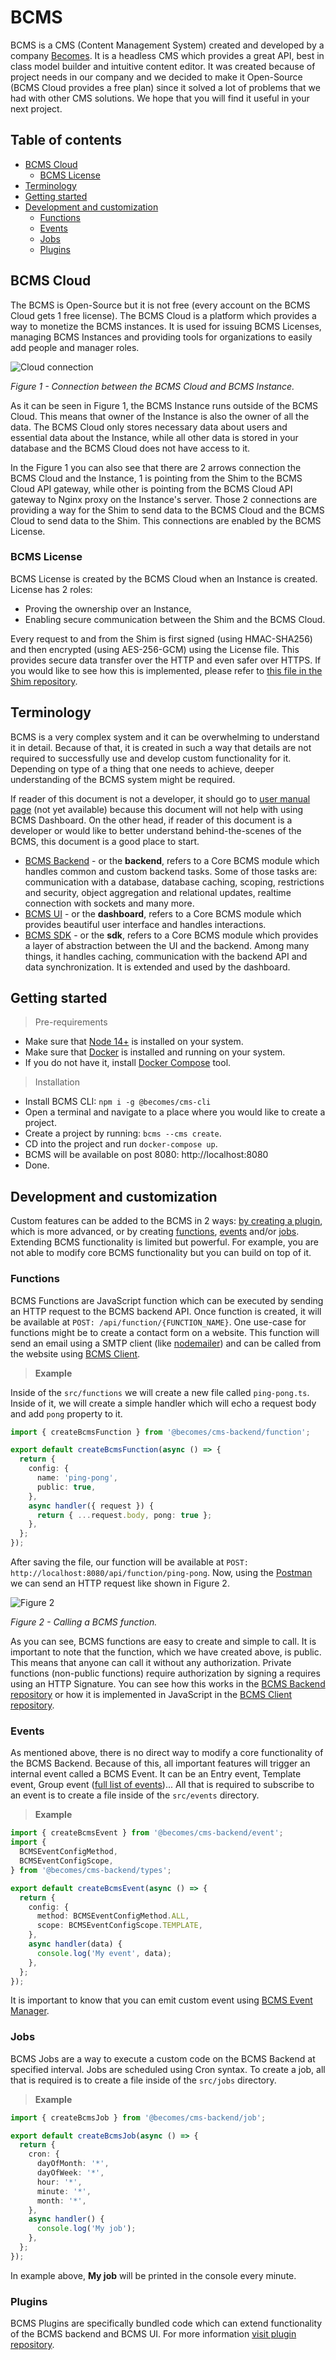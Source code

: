 # BCMS

BCMS is a CMS (Content Management System) created and developed by a company [Becomes](https://becomes.co). It is a headless CMS which provides a great API, best in class model builder and intuitive content editor. It was created because of project needs in our company and we decided to make it Open-Source (BCMS Cloud provides a free plan) since it solved a lot of problems that we had with other CMS solutions. We hope that you will find it useful in your next project.

## Table of contents

- [BCMS Cloud](#bcms-cloud)
  - [BCMS License](#bcms-license)
- [Terminology](#terminology)
- [Getting started](#getting-started)
- [Development and customization](development-and-customization)
  - [Functions](#functions)
  - [Events](#events)
  - [Jobs](#jobs)
  - [Plugins](#plugins)

## BCMS Cloud

The BCMS is Open-Source but it is not free (every account on the BCMS Cloud gets 1 free license). The BCMS Cloud is a platform which provides a way to monetize the BCMS instances. It is used for issuing BCMS Licenses, managing BCMS Instances and providing tools for organizations to easily add people and manager roles.

![Cloud connection](/assets/readme/fig2.png)

_Figure 1 - Connection between the BCMS Cloud and BCMS Instance._

As it can be seen in Figure 1, the BCMS Instance runs outside of the BCMS Cloud. This means that owner of the Instance is also the owner of all the data. The BCMS Cloud only stores necessary data about users and essential data about the Instance, while all other data is stored in your database and the BCMS Cloud does not have access to it.

In the Figure 1 you can also see that there are 2 arrows connection the BCMS Cloud and the Instance, 1 is pointing from the Shim to the BCMS Cloud API gateway, while other is pointing from the BCMS Cloud API gateway to Nginx proxy on the Instance's server. Those 2 connections are providing a way for the Shim to send data to the BCMS Cloud and the BCMS Cloud to send data to the Shim. This connections are enabled by the BCMS License.

### BCMS License

BCMS License is created by the BCMS Cloud when an Instance is created. License has 2 roles:

- Proving the ownership over an Instance,
- Enabling secure communication between the Shim and the BCMS Cloud.

Every request to and from the Shim is first signed (using HMAC-SHA256) and then encrypted (using AES-256-GCM) using the License file. This provides secure data transfer over the HTTP and even safer over HTTPS. If you would like to see how this is implemented, please refer to [this file in the Shim repository](https://github.com/becomesco/cms-shim/blob/next/src/services/security.ts).

## Terminology

BCMS is a very complex system and it can be overwhelming to understand it in detail. Because of that, it is created in such a way that details are not required to successfully use and develop custom functionality for it. Depending on type of a thing that one needs to achieve, deeper understanding of the BCMS system might be required.

If reader of this document is not a developer, it should go to [user manual page]() (not yet available) because this document will not help with using BCMS Dashboard. On the other head, if reader of this document is a developer or would like to better understand behind-the-scenes of the BCMS, this document is a good place to start.

- [BCMS Backend](https://github.com/becomesco/cms-backend) - or the **backend**, refers to a Core BCMS module which handles common and custom backend tasks. Some of those tasks are: communication with a database, database caching, scoping, restrictions and security, object aggregation and relational updates, realtime connection with sockets and many more.
- [BCMS UI](https://github.com/becomesco/cms-ui) - or the **dashboard**, refers to a Core BCMS module which provides beautiful user interface and handles interactions.
- [BCMS SDK](https://github.com/becomesco/cms-sdk) - or the **sdk**, refers to a Core BCMS module which provides a layer of abstraction between the UI and the backend. Among many things, it handles caching, communication with the backend API and data synchronization. It is extended and used by the dashboard.

## Getting started

> Pre-requirements

- Make sure that [Node 14+](https://nodejs.org/en/) is installed on your system.
- Make sure that [Docker](https://www.docker.com/) is installed and running on your system.
- If you do not have it, install [Docker Compose](https://docs.docker.com/compose/) tool.

> Installation

- Install BCMS CLI: `npm i -g @becomes/cms-cli`
- Open a terminal and navigate to a place where you would like to create a project.
- Create a project by running: `bcms --cms create`.
- CD into the project and run `docker-compose up`.
- BCMS will be available on post 8080: http://localhost:8080
- Done.

## Development and customization

Custom features can be added to the BCMS in 2 ways: [by creating a plugin](#plugins), which is more advanced, or by creating [functions](#functions), [events](#events) and/or [jobs](#jobs). Extending BCMS functionality is limited but powerful. For example, you are not able to modify core BCMS functionality but you can build on top of it.

### Functions

BCMS Functions are JavaScript function which can be executed by sending an HTTP request to the BCMS backend API. Once function is created, it will be available at `POST: /api/function/{FUNCTION_NAME}`. One use-case for functions might be to create a contact form on a website. This function will send an email using a SMTP client (like [nodemailer](https://nodemailer.com/about/)) and can be called from the website using [BCMS Client](https://github.com/becomesco/cms-client).

> **Example**

Inside of the `src/functions` we will create a new file called `ping-pong.ts`. Inside of it, we will create a simple handler which will echo a request body and add `pong` property to it.

```ts
import { createBcmsFunction } from '@becomes/cms-backend/function';

export default createBcmsFunction(async () => {
  return {
    config: {
      name: 'ping-pong',
      public: true,
    },
    async handler({ request }) {
      return { ...request.body, pong: true };
    },
  };
});
```

After saving the file, our function will be available at `POST: http://localhost:8080/api/function/ping-pong`. Now, using the [Postman](https://www.postman.com/) we can send an HTTP request like shown in Figure 2.

![Figure 2](/assets/readme/fig1.png)

_Figure 2 - Calling a BCMS function._

As you can see, BCMS functions are easy to create and simple to call. It is important to note that the function, which we have created above, is public. This means that anyone can call it without any authorization. Private functions (non-public functions) require authorization by signing a requires using an HTTP Signature. You can see how this works in the [BCMS Backend repository](https://github.com/becomesco/cms-backend/blob/master/src/security/api.ts) or how it is implemented in JavaScript in the [BCMS Client repository](https://github.com/becomesco/cms-client/blob/master/src/util/security.ts).

### Events

As mentioned above, there is no direct way to modify a core functionality of the BCMS Backend. Because of this, all important features will trigger an internal event called a BCMS Event. It can be an Entry event, Template event, Group event ([full list of events](https://github.com/becomesco/cms-backend/blob/master/src/types/event/config.ts))... All that is required to subscribe to an event is to create a file inside of the `src/events` directory.

> **Example**

```ts
import { createBcmsEvent } from '@becomes/cms-backend/event';
import {
  BCMSEventConfigMethod,
  BCMSEventConfigScope,
} from '@becomes/cms-backend/types';

export default createBcmsEvent(async () => {
  return {
    config: {
      method: BCMSEventConfigMethod.ALL,
      scope: BCMSEventConfigScope.TEMPLATE,
    },
    async handler(data) {
      console.log('My event', data);
    },
  };
});
```

It is important to know that you can emit custom event using [BCMS Event Manager](https://github.com/becomesco/cms-backend/blob/master/src/types/event/manager.ts).

### Jobs

BCMS Jobs are a way to execute a custom code on the BCMS Backend at specified interval. Jobs are scheduled using Cron syntax. To create a job, all that is required is to create a file inside of the `src/jobs` directory.

> **Example**

```ts
import { createBcmsJob } from '@becomes/cms-backend/job';

export default createBcmsJob(async () => {
  return {
    cron: {
      dayOfMonth: '*',
      dayOfWeek: '*',
      hour: '*',
      minute: '*',
      month: '*',
    },
    async handler() {
      console.log('My job');
    },
  };
});
```

In example above, **My job** will be printed in the console every minute.

### Plugins

BCMS Plugins are specifically bundled code which can extend functionality of the BCMS backend and BCMS UI. For more information [visit plugin repository](https://github.com/becomesco/cms-plugin-starter).
